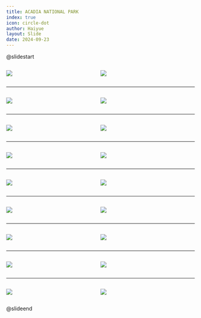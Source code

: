 ```yaml
---
title: ACADIA NATIONAL PARK
index: true
icon: circle-dot
author: Haiyue
layout: Slide
date: 2024-09-23
---
```

 
@slidestart

<div style="display:flex">
<div style="flex:1">

![](/reading/english/Level-O/ACADIA%20NATIONAL%20PARK/001.webp)
</div>
<div style="flex:1">

![](/reading/english/Level-O/ACADIA%20NATIONAL%20PARK/002.webp)
</div>
</div>

---

<div style="display:flex">
<div style="flex:1">

![](/reading/english/Level-O/ACADIA%20NATIONAL%20PARK/003.webp)
</div>
<div style="flex:1">

![](/reading/english/Level-O/ACADIA%20NATIONAL%20PARK/004.webp)
</div>
</div>

---

<div style="display:flex">
<div style="flex:1">

![](/reading/english/Level-O/ACADIA%20NATIONAL%20PARK/005.webp)
</div>
<div style="flex:1">

![](/reading/english/Level-O/ACADIA%20NATIONAL%20PARK/006.webp)
</div>
</div>

---

<div style="display:flex">
<div style="flex:1">

![](/reading/english/Level-O/ACADIA%20NATIONAL%20PARK/007.webp)
</div>
<div style="flex:1">

![](/reading/english/Level-O/ACADIA%20NATIONAL%20PARK/008.webp)
</div>
</div>

---

<div style="display:flex">
<div style="flex:1">

![](/reading/english/Level-O/ACADIA%20NATIONAL%20PARK/009.webp)
</div>
<div style="flex:1">

![](/reading/english/Level-O/ACADIA%20NATIONAL%20PARK/010.webp)
</div>
</div>

---

<div style="display:flex">
<div style="flex:1">

![](/reading/english/Level-O/ACADIA%20NATIONAL%20PARK/011.webp)
</div>
<div style="flex:1">

![](/reading/english/Level-O/ACADIA%20NATIONAL%20PARK/012.webp)
</div>
</div>

---

<div style="display:flex">
<div style="flex:1">

![](/reading/english/Level-O/ACADIA%20NATIONAL%20PARK/013.webp)
</div>
<div style="flex:1">

![](/reading/english/Level-O/ACADIA%20NATIONAL%20PARK/014.webp)
</div>
</div>

---

<div style="display:flex">
<div style="flex:1">

![](/reading/english/Level-O/ACADIA%20NATIONAL%20PARK/015.webp)
</div>
<div style="flex:1">

![](/reading/english/Level-O/ACADIA%20NATIONAL%20PARK/016.webp)
</div>
</div>

---

<div style="display:flex">
<div style="flex:1">

![](/reading/english/Level-O/ACADIA%20NATIONAL%20PARK/017.webp)
</div>
<div style="flex:1">

![](/reading/english/Level-O/ACADIA%20NATIONAL%20PARK/018.webp)
</div>
</div>

@slideend